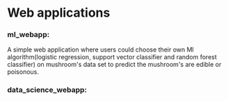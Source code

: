 # Web applications

### ml_webapp:
A simple web application where users could choose their own Ml algorithm(logistic regression, support vector classifier    and random forest classifier) on mushroom's data set to predict the mushroom's are edible or poisonous.
  
### data_science_webapp:
  
